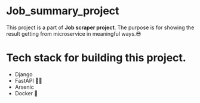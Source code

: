 # Job_summary_project
This project is a part of **Job scraper project**. 
The purpose is for showing the result getting from microservice in meaningful ways.😎
# Tech stack for building this project.
- Django
- FastAPI 🐱‍🏍
- Arsenic
- Docker 🐳
